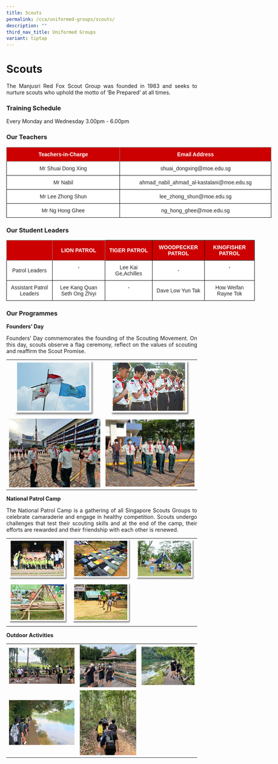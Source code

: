 ```yaml
---
title: Scouts
permalink: /cca/uniformed-groups/scouts/
description: ""
third_nav_title: Uniformed Groups
variant: tiptap
---
```

# **Scouts**

<p style="text-align: justify;">The Manjusri Red Fox Scout Group was founded in 1983 and seeks to nurture scouts who uphold the motto of ‘Be Prepared’ at all times.</p>

### **Training Schedule**

Every Monday and Wednesday&nbsp;3.00pm - 6.00pm

### **Our Teachers**

<style type="text/css">
.tg  {border-collapse:collapse;border-spacing:0;}
.tg td{border-color:black;border-style:solid;border-width:1px;font-family:Arial, sans-serif;font-size:14px;
  overflow:hidden;padding:10px 5px;word-break:normal;}
.tg th{border-color:black;border-style:solid;border-width:1px;font-family:Arial, sans-serif;font-size:14px;
  font-weight:normal;overflow:hidden;padding:10px 5px;word-break:normal;}
.tg .tg-2atv{background-color:#C00;border-color:inherit;color:#FFF;font-weight:bold;text-align:center;vertical-align:top}
.tg .tg-a3j2{background-color:#FFF;color:#222;text-align:center;vertical-align:middle}
</style>
<table class="tg" style="undefined;table-layout: fixed; width: 700px">
<colgroup>
<col style="width: 300px">
<col style="width: 400px">
</colgroup>
<thead>
  <tr>
    <th class="tg-2atv">Teachers-in-Charge</th>
    <th class="tg-2atv">Email Address</th>
  </tr>
</thead>
<tbody>
	 <tr>
    <td class="tg-a3j2"><span style="color:#222;background-color:transparent">Mr Shuai Dong Xing</span></td>
    <td class="tg-a3j2"><span style="color:#222;background-color:transparent">shuai_dongxing@moe.edu.sg</span></td>
  </tr>
	  <tr>
    <td class="tg-a3j2"><span style="color:#222;background-color:transparent"> Mr Nabil</span></td>
    <td class="tg-a3j2"><span style="color:#222;background-color:transparent">ahmad_nabil_ahmad_al-kastalani@moe.edu.sg </span></td>
  </tr>
  <tr>
    <td class="tg-a3j2"><span style="color:#222;background-color:transparent"> Mr Lee Zhong Shun</span></td>
    <td class="tg-a3j2"><span style="color:#222;background-color:transparent"> lee_zhong_shun@moe.edu.sg</span></td>
  </tr>
 

  <tr>
    <td class="tg-a3j2"><span style="color:#222;background-color:transparent"> Mr Ng Hong Ghee</span></td>
    <td class="tg-a3j2"><span style="color:#222;background-color:transparent">ng_hong_ghee@moe.edu.sg</span></td>
  </tr>
</tbody>
</table>

### **Our Student Leaders**

<style type="text/css">
.tg  {border-collapse:collapse;border-spacing:0;}
.tg td{border-color:black;border-style:solid;border-width:1px;font-family:Arial, sans-serif;font-size:14px;
  overflow:hidden;padding:10px 5px;word-break:normal;}
.tg th{border-color:black;border-style:solid;border-width:1px;font-family:Arial, sans-serif;font-size:14px;
  font-weight:normal;overflow:hidden;padding:10px 5px;word-break:normal;}
.tg .tg-4u3x{background-color:#C00;border-color:inherit;color:#FFF;font-weight:bold;text-align:center;vertical-align:middle}
.tg .tg-2atv{background-color:#C00;border-color:inherit;color:#FFF;font-weight:bold;text-align:center;vertical-align:top}
.tg .tg-bdtu{background-color:#cc0000;color:#000000;text-align:center;vertical-align:top}
.tg .tg-3lre{background-color:#FFF;color:#F00;text-align:center;vertical-align:top}
.tg .tg-jjue{background-color:#C00;color:#FFF;font-weight:bold;text-align:center;vertical-align:middle}
.tg .tg-a3j2{background-color:#FFF;color:#222;text-align:center;vertical-align:middle}
</style>
<table class="tg" style="undefined;table-layout: fixed; width: 700px">
<colgroup>
<col style="width: 121px">
<col style="width: 139px">
<col style="width: 125px">
<col style="width: 138px">
<col style="width: 132px">
</colgroup>
<thead>
  <tr>
    <th class="tg-2atv"></th>
    <th class="tg-4u3x"><span style="background-color:#C00">LION PATROL</span></th>
    <th class="tg-jjue"><span style="background-color:#C00">TIGER PATROL</span></th>
    <th class="tg-jjue">WOODPECKER PATROL</th>
    <th class="tg-bdtu"><span style="font-weight:bold;color:#FFF">KINGFISHER PATROL</span></th>
  </tr>
</thead>
<tbody>
  <tr>
    <td class="tg-a3j2"><span style="color:#222;background-color:transparent">Patrol Leaders</span></td>
    <td class="tg-3lre"><span style="color:#222;background-color:transparent">-</span></td>
    <td class="tg-3lre"><span style="color:#222;background-color:transparent">Lee Kai Ge,Achilles</span></td>
    <td class="tg-a3j2"><span style="color:#222;background-color:transparent">-</span></td>
    <td class="tg-3lre"><span style="color:#222;background-color:transparent">-</span></td>
  </tr>
  <tr>
    <td class="tg-a3j2"><span style="color:#222;background-color:transparent">Assistant Patrol Leaders</span></td>
    <td class="tg-3lre"><span style="color:#222;background-color:transparent">Lee Kang Quan<br>Seth Ong Zhiyi</span><br></td>
    <td class="tg-3lre"><span style="color:#222;background-color:transparent">-</span></td>
    <td class="tg-a3j2"><span style="color:#222;background-color:transparent">Dave Low Yun Tak</span></td>
    <td class="tg-a3j2"><span style="color:#222;background-color:transparent">How Weifan<br>Rayne Tok</span></td>
  </tr>
</tbody>
</table>

### **Our Programmes**

**Founders’ Day**

<p style="text-align: justify;">Founders’ Day commemorates the founding of the Scouting Movement. On this day, scouts observe a flag ceremony, reflect on the values of scouting and reaffirm the Scout Promise.</p>

|   |   |   
|:-:|:-:|
| ![](/images/Cca/Scouts/scouts02.png) 	 |   ![](/images/Cca/Scouts/scouts04.png)  |   
| ![](/images/Cca/Scouts/The%20Scout%20Salute.jpeg)  | ![](/images/Cca/Scouts/The%20Scout%20Promise.jpeg)  |



**National Patrol Camp**

<p style="text-align: justify;">The National Patrol Camp is a gathering of all Singapore Scouts Groups to celebrate camaraderie and engage in healthy competition. Scouts undergo challenges that test their scouting skills and at the end of the camp, their efforts are rewarded and their friendship with each other is renewed.</p>

|   |   |   |
|:-:|:-:|:-:|
|    ![](/images/Cca/Scouts/scouts05.png)  |  ![](/images/Cca/Scouts/scouts06.png) 	 |   ![](/images/Cca/Scouts/scouts07.png)  |
|    ![](/images/Cca/Scouts/scouts08.png)   |    ![](/images/Cca/Scouts/scouts09.png)  	  |   |

**Outdoor Activities**


|   |   |   |
|:-:|:-:|:-:|
|  ![](/images/Cca/Scouts/Safety%20Briefing.jpeg)  	   | ![](/images/Cca/Scouts/Quick%20photo%20before%20the%20hike.jpeg)   	  | ![](/images/Cca/Scouts/Patrol%20Leaders%20taking%20the%20lead.jpeg)    |
|   ![](/images/Cca/Scouts/Appreciating%20Nature.jpeg)   | ![](/images/Cca/Scouts/Exploring%20Nature.jpeg)   | |